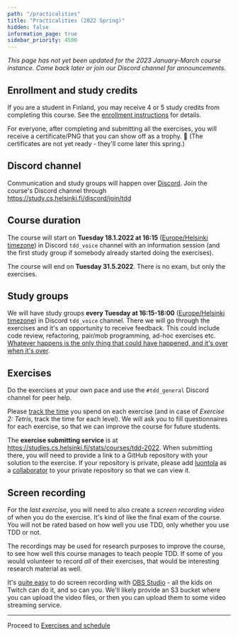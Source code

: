 ```yaml
---
path: "/practicalities"
title: "Practicalities (2022 Spring)"
hidden: false
information_page: true
sidebar_priority: 4500
---
```


*This page has not yet been updated for the 2023 January-March course instance. Come back later or join our Discord channel for announcements.*

## Enrollment and study credits

If you are a student in Finland, you may receive 4 or 5 study credits from completing this course. See the [enrollment instructions](/enrollment) for details.

For everyone, after completing and submitting all the exercises, you will receive a certificate/PNG that you can show off as a trophy. 🏅 (The certificates are not yet ready - they'll come later this spring.)


## Discord channel

Communication and study groups will happen over [Discord](https://discord.com/). Join the course's Discord channel through https://study.cs.helsinki.fi/discord/join/tdd


## Course duration

The course will start on **Tuesday 18.1.2022 at 16:15** ([Europe/Helsinki timezone](https://www.timeanddate.com/worldclock/finland/helsinki)) in Discord `tdd_voice` channel with an information session (and the first study group if somebody already started doing the exercises).

The course will end on **Tuesday 31.5.2022**. There is no exam, but only the exercises.


## Study groups

We will have study groups **every Tuesday at 16:15-18:00** ([Europe/Helsinki timezone](https://www.timeanddate.com/worldclock/finland/helsinki)) in Discord `tdd_voice` channel. There we will go through the exercises and it's an opportunity to receive feedback. This could include code review, refactoring, pair/mob programming, ad-hoc exercises etc. [Whatever happens is the only thing that could have happened, and it's over when it's over](https://www.youtube.com/watch?v=M_jhcvCYBbg).


## Exercises

Do the exercises at your own pace and use the `#tdd_general` Discord channel for peer help.

Please [track the time](https://www.mytasktimer.com/) you spend on each exercise (and in case of *Exercise 2: Tetris*, track the time for each level). We will ask you to fill questionnaires for each exercise, so that we can improve the course for future students.

The **exercise submitting service** is at <https://studies.cs.helsinki.fi/stats/courses/tdd-2022>. When submitting there, you will need to provide a link to a GitHub repository with your solution to the exercise. If your repository is private, please add [luontola](https://github.com/luontola) as a [collaborator](https://docs.github.com/en/account-and-profile/setting-up-and-managing-your-github-user-account/managing-access-to-your-personal-repositories/inviting-collaborators-to-a-personal-repository) to your private repository so that we can view it.


## Screen recording

For the *last exercise*, you will need to also create a *screen recording video* of when you do the exercise. It's kind of like the final exam of the course. You will not be rated based on how well you use TDD, only whether you use TDD or not.

The recordings may be used for research purposes to improve the course, to see how well this course manages to teach people TDD. If some of you would volunteer to record *all* of their exercises, that would be interesting research material as well.

It's [quite easy](https://obsproject.com/wiki/OBS-Studio-Quickstart) to do screen recording with [OBS Studio](https://obsproject.com/) - all the kids on Twitch can do it, and so can you. We'll likely provide an S3 bucket where you can upload the video files, or then you can upload them to some video streaming service.

---

Proceed to [Exercises and schedule](/exercises)
